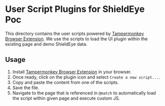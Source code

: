 # User Script Plugins for ShieldEye Poc

This directory contains the user scripts powered by [Tampermonkey Browser Extension](https://www.tampermonkey.net/).
We use the scripts to load the UI plugin within the existing page and demo ShieldEye data.

## Usage

1. Install [Tampermonkey Browser Extension](https://www.tampermonkey.net/) in your browser.
2. Once ready, click on the plugin icon and select `Create a new script...`.
3. Copy and paste the content from one of the scripts.
4. Save the file.
5. Navigate to the page that is referenced in `@match` to automatically load the script within given page and execute custom JS.
